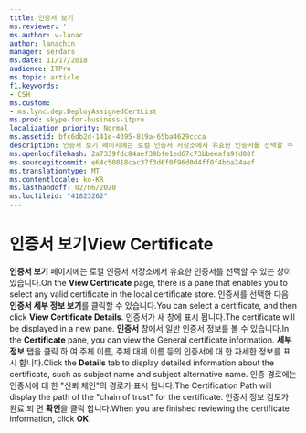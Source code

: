```yaml
---
title: 인증서 보기
ms.reviewer: ''
ms.author: v-lanac
author: lanachin
manager: serdars
ms.date: 11/17/2018
audience: ITPro
ms.topic: article
f1.keywords:
- CSH
ms.custom:
- ms.lync.dep.DeployAssignedCertList
ms.prod: skype-for-business-itpro
localization_priority: Normal
ms.assetid: bfc6db2d-141e-4395-819a-65ba4629ccca
description: 인증서 보기 페이지에는 로컬 인증서 저장소에서 유효한 인증서를 선택할 수 있는 창이 있습니다. 인증서를 선택한 다음 인증서 세부 정보 보기를 클릭할 수 있습니다. 인증서가 새 창에 표시 됩니다. 인증서 창에서 일반 인증서 정보를 볼 수 있습니다. 세부 정보 탭을 클릭 하 여 주체 이름, 주체 대체 이름 등의 인증서에 대 한 자세한 정보를 표시 합니다. 인증 경로에는 인증서에 대 한 trustfor의 경로가 표시 됩니다. 인증서 정보 검토가 완료 되 면 확인을 클릭 합니다.
ms.openlocfilehash: 2a7339fdc84aef39bfe1ed67c73bbeeafa9fd08f
ms.sourcegitcommit: e64c50818cac37f3d6f0f96d0d4ff0f4bba24aef
ms.translationtype: MT
ms.contentlocale: ko-KR
ms.lasthandoff: 02/06/2020
ms.locfileid: "41823262"
---
```

# <a name="view-certificate"></a><span data-ttu-id="70176-109">인증서 보기</span><span class="sxs-lookup"><span data-stu-id="70176-109">View Certificate</span></span>
 
<span data-ttu-id="70176-110">**인증서 보기** 페이지에는 로컬 인증서 저장소에서 유효한 인증서를 선택할 수 있는 창이 있습니다.</span><span class="sxs-lookup"><span data-stu-id="70176-110">On the **View Certificate** page, there is a pane that enables you to select any valid certificate in the local certificate store.</span></span> <span data-ttu-id="70176-111">인증서를 선택한 다음 **인증서 세부 정보 보기**를 클릭할 수 있습니다.</span><span class="sxs-lookup"><span data-stu-id="70176-111">You can select a certificate, and then click **View Certificate Details**.</span></span> <span data-ttu-id="70176-112">인증서가 새 창에 표시 됩니다.</span><span class="sxs-lookup"><span data-stu-id="70176-112">The certificate will be displayed in a new pane.</span></span> <span data-ttu-id="70176-113">**인증서** 창에서 일반 인증서 정보를 볼 수 있습니다.</span><span class="sxs-lookup"><span data-stu-id="70176-113">In the **Certificate** pane, you can view the General certificate information.</span></span> <span data-ttu-id="70176-114">**세부 정보** 탭을 클릭 하 여 주체 이름, 주체 대체 이름 등의 인증서에 대 한 자세한 정보를 표시 합니다.</span><span class="sxs-lookup"><span data-stu-id="70176-114">Click the **Details** tab to display detailed information about the certificate, such as subject name and subject alternative name.</span></span> <span data-ttu-id="70176-115">인증 경로에는 인증서에 대 한 "신뢰 체인"의 경로가 표시 됩니다.</span><span class="sxs-lookup"><span data-stu-id="70176-115">The Certification Path will display the path of the "chain of trust" for the certificate.</span></span> <span data-ttu-id="70176-116">인증서 정보 검토가 완료 되 면 **확인**을 클릭 합니다.</span><span class="sxs-lookup"><span data-stu-id="70176-116">When you are finished reviewing the certificate information, click **OK**.</span></span>
  

